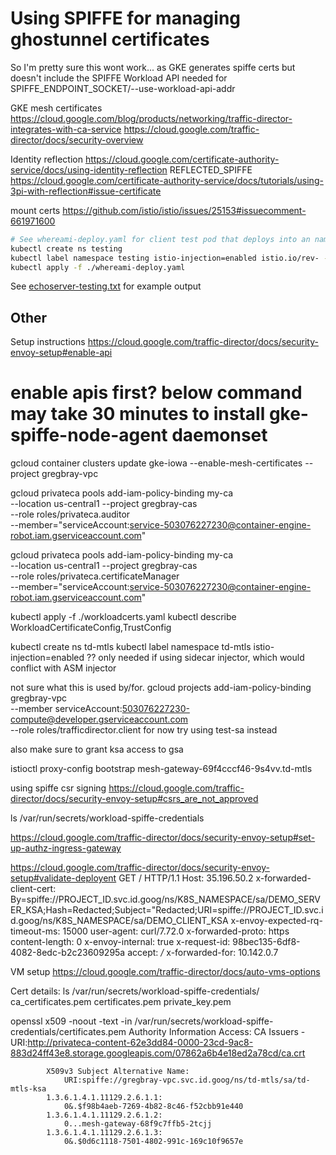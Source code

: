 # Using SPIFFE for managing ghostunnel certificates

So I'm pretty sure this wont work... as GKE generates spiffe certs but doesn't include the SPIFFE Workload API needed for SPIFFE_ENDPOINT_SOCKET/--use-workload-api-addr

GKE mesh certificates https://cloud.google.com/blog/products/networking/traffic-director-integrates-with-ca-service
https://cloud.google.com/traffic-director/docs/security-overview

Identity reflection https://cloud.google.com/certificate-authority-service/docs/using-identity-reflection
REFLECTED_SPIFFE https://cloud.google.com/certificate-authority-service/docs/tutorials/using-3pi-with-reflection#issue-certificate

mount certs
https://github.com/istio/istio/issues/25153#issuecomment-661971600

```bash
# See whereami-deploy.yaml for client test pod that deploys into an namespace with sidecar istio-injection
kubectl create ns testing
kubectl label namespace testing istio-injection=enabled istio.io/rev- --overwrite
kubectl apply -f ./whereami-deploy.yaml

```
See [echoserver-testing.txt](./echoserver-testing.txt) for example output

## Other

Setup instructions https://cloud.google.com/traffic-director/docs/security-envoy-setup#enable-api
# enable apis first? below command may take 30 minutes to install gke-spiffe-node-agent daemonset
gcloud container clusters update gke-iowa --enable-mesh-certificates --project gregbray-vpc



gcloud privateca pools add-iam-policy-binding my-ca \
 --location us-central1 --project gregbray-cas \
 --role roles/privateca.auditor \
 --member="serviceAccount:service-503076227230@container-engine-robot.iam.gserviceaccount.com"
 
gcloud privateca pools add-iam-policy-binding my-ca \
  --location us-central1 --project gregbray-cas \
  --role roles/privateca.certificateManager \
  --member="serviceAccount:service-503076227230@container-engine-robot.iam.gserviceaccount.com"


kubectl apply -f ./workloadcerts.yaml
kubectl describe WorkloadCertificateConfig,TrustConfig

kubectl create ns td-mtls
kubectl label namespace td-mtls istio-injection=enabled ?? only needed if using sidecar injector, which would conflict with ASM injector

not sure what this is used by/for.
gcloud projects add-iam-policy-binding gregbray-vpc \
  --member serviceAccount:503076227230-compute@developer.gserviceaccount.com \
  --role roles/trafficdirector.client
for now try using test-sa instead

also make sure to grant ksa access to gsa


istioctl proxy-config bootstrap mesh-gateway-69f4cccf46-9s4vv.td-mtls

using spiffe csr signing
https://cloud.google.com/traffic-director/docs/security-envoy-setup#csrs_are_not_approved

ls /var/run/secrets/workload-spiffe-credentials





https://cloud.google.com/traffic-director/docs/security-envoy-setup#set-up-authz-ingress-gateway

https://cloud.google.com/traffic-director/docs/security-envoy-setup#validate-deployent
GET / HTTP/1.1
Host: 35.196.50.2
x-forwarded-client-cert: By=spiffe://PROJECT_ID.svc.id.goog/ns/K8S_NAMESPACE/sa/DEMO_SERVER_KSA;Hash=Redacted;Subject="Redacted;URI=spiffe://PROJECT_ID.svc.id.goog/ns/K8S_NAMESPACE/sa/DEMO_CLIENT_KSA
x-envoy-expected-rq-timeout-ms: 15000
user-agent: curl/7.72.0
x-forwarded-proto: https
content-length: 0
x-envoy-internal: true
x-request-id: 98bec135-6df8-4082-8edc-b2c23609295a
accept: */*
x-forwarded-for: 10.142.0.7


VM setup https://cloud.google.com/traffic-director/docs/auto-vms-options


Cert details:
ls /var/run/secrets/workload-spiffe-credentials/
ca_certificates.pem  certificates.pem  private_key.pem

openssl x509 -noout -text -in /var/run/secrets/workload-spiffe-credentials/certificates.pem
            Authority Information Access: 
                CA Issuers - URI:http://privateca-content-62e3dd84-0000-23cd-9ac8-883d24ff43e8.storage.googleapis.com/07862a6b4e18ed2a78cd/ca.crt

            X509v3 Subject Alternative Name: 
                URI:spiffe://gregbray-vpc.svc.id.goog/ns/td-mtls/sa/td-mtls-ksa
            1.3.6.1.4.1.11129.2.6.1.1: 
                0&.$f98b4aeb-7269-4b82-8c46-f52cbb91e440
            1.3.6.1.4.1.11129.2.6.1.2: 
                0...mesh-gateway-68f9c7ffb5-2tcjj
            1.3.6.1.4.1.11129.2.6.1.3: 
                0&.$0d6c1118-7501-4802-991c-169c10f9657e

